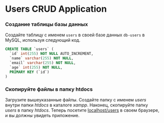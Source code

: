 # Users CRUD Application

### ****Создание таблицы базы данных****

Создайте таблицу с именем `users` в своей базе данных `db-users` в MySQL, используя следующий код.

```sql
CREATE TABLE `users` (
  `id` int(255) NOT NULL AUTO_INCREMENT,
  `name` varchar(255) NOT NULL,
  `email` varchar(255) NOT NULL,
  `age` int(255) NOT NULL,
  PRIMARY KEY (`id`)
)
```

### ****Скопируйте файлы в папку htdocs****

Загрузите вышеуказанные файлы. Создайте папку с именем *users* внутри папки *htdocs* в каталоге *xampp*. Наконец, скопируйте папку *users* в папку *htdocs*. Теперь посетите [localhost/users](http://localhost/users) в своем браузере, и вы должны увидеть приложение.
